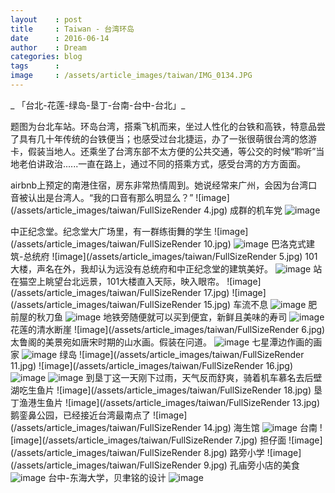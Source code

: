 ```yaml
---
layout    : post
title     : Taiwan - 台湾环岛
date      : 2016-06-14
author    : Dream
categories: blog
tags      :
image     : /assets/article_images/taiwan/IMG_0134.JPG
---
```

_ 「台北-花莲-绿岛-垦丁-台南-台中-台北」_

题图为台北车站。环岛台湾，搭乘飞机而来，坐过人性化的台铁和高铁，特意品尝了具有几十年传统的台铁便当；也感受过台北捷运，办了一张很萌很台湾的悠游卡，假装当地人。还乘坐了台湾东部不太方便的公共交通，等公交的时候“聆听”当地老伯讲政治......一直在路上，通过不同的搭乘方式，感受台湾的方方面面。

airbnb上预定的南港住宿，房东非常热情周到。她说经常来广州，会因为台湾口音被认出是台湾人。“我的口音有那么明显么？”
![image](/assets/article_images/taiwan/FullSizeRender 4.jpg)
成群的机车党
![image](/assets/article_images/taiwan/IMG_0132.JPG)

中正纪念堂。纪念堂大广场里，有一群练街舞的学生
![image](/assets/article_images/taiwan/FullSizeRender 10.jpg)
![image](/assets/article_images/taiwan/IMG_0140.JPG)
巴洛克式建筑-总统府
![image](/assets/article_images/taiwan/FullSizeRender 5.jpg)
101大楼，声名在外，我却认为远没有总统府和中正纪念堂的建筑美好。
![image](/assets/article_images/taiwan/IMG_0175.JPG)
站在猫空上眺望台北远景，101大楼直入天际，映入眼帘。
![image](/assets/article_images/taiwan/FullSizeRender 17.jpg)
![image](/assets/article_images/taiwan/FullSizeRender 15.jpg)
车流不息
![image](/assets/article_images/taiwan/IMG_0751.JPG)
肥前屋的秋刀鱼
![image](/assets/article_images/taiwan/IMG_0179.JPG)
地铁旁随便就可以买到便宜，新鲜且美味的寿司
![image](/assets/article_images/taiwan/IMG_0746.JPG)
花莲的清水断崖
![image](/assets/article_images/taiwan/FullSizeRender 6.jpg)
太鲁阁的美景宛如唐宋时期的山水画。假装在问道。
![image](/assets/article_images/taiwan/IMG_0305.JPG)
七星潭边作画的画家
![image](/assets/article_images/taiwan/IMG_6530.JPG)
绿岛
![image](/assets/article_images/taiwan/FullSizeRender 11.jpg)
![image](/assets/article_images/taiwan/FullSizeRender 16.jpg)
![image](/assets/article_images/taiwan/IMG_0503.JPG)
![image](/assets/article_images/taiwan/IMG_0484.JPG)
到垦丁这一天刚下过雨，天气反而舒爽，骑着机车慕名去后壁湖吃生鱼片
![image](/assets/article_images/taiwan/FullSizeRender 18.jpg)
垦丁渔港生鱼片
![image](/assets/article_images/taiwan/FullSizeRender 13.jpg)
鹅銮鼻公园，已经接近台湾最南点了
![image](/assets/article_images/taiwan/FullSizeRender 14.jpg)
海生馆
![image](/assets/article_images/taiwan/IMG_0616.JPG)
台南
![image](/assets/article_images/taiwan/FullSizeRender 7.jpg)
担仔面
![image](/assets/article_images/taiwan/FullSizeRender 8.jpg)
路旁小学
![image](/assets/article_images/taiwan/FullSizeRender 9.jpg)
孔庙旁小店的美食
![image](/assets/article_images/taiwan/IMG_0690.JPG)
台中-东海大学，贝聿铭的设计
![image](/assets/article_images/taiwan/IMG_0728.JPG)